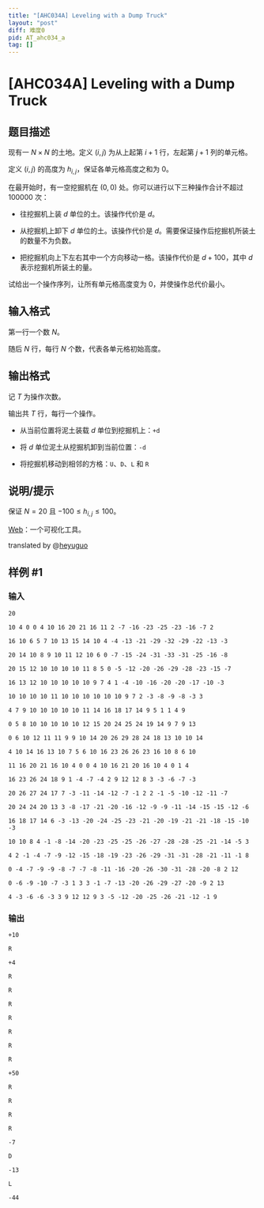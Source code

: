 ```yaml
---
title: "[AHC034A] Leveling with a Dump Truck"
layout: "post"
diff: 难度0
pid: AT_ahc034_a
tag: []
---
```


# [AHC034A] Leveling with a Dump Truck

## 题目描述

现有一 $N \times N$ 的土地。定义 $(i,j)$ 为从上起第 $i+1$ 行，左起第 $j+1$ 列的单元格。

定义 $(i,j)$ 的高度为 $h_{i,j}$，保证各单元格高度之和为 $0$。

在最开始时，有一空挖掘机在 $(0,0)$ 处。你可以进行以下三种操作合计不超过 $100000$ 次：

- 往挖掘机上装 $d$ 单位的土。该操作代价是 $d$。

- 从挖掘机上卸下 $d$ 单位的土。该操作代价是 $d$。需要保证操作后挖掘机所装土的数量不为负数。

- 把挖掘机向上下左右其中一个方向移动一格。该操作代价是 $d+100$，其中 $d$ 表示挖掘机所装土的量。

试给出一个操作序列，让所有单元格高度变为 $0$，并使操作总代价最小。

## 输入格式

第一行一个数 $N$。

随后 $N$ 行，每行 $N$ 个数，代表各单元格初始高度。

## 输出格式

记 $T$ 为操作次数。

输出共 $T$ 行，每行一个操作。

+ 从当前位置将泥土装载 $d$ 单位到挖掘机上：`+d`

+ 将 $d$ 单位泥土从挖掘机卸到当前位置：`-d`

+ 将挖掘机移动到相邻的方格：`U`、`D`、`L` 和 `R`

## 说明/提示

保证 $N=20$ 且 $-100 \le h_{i,j} \le 100$。


[Web](https://img.atcoder.jp/ahc034/vImT4eac.html?lang=en)：一个可视化工具。

translated by @[heyuguo](/user/66964)

## 样例 #1

### 输入

```
20
10 4 0 0 4 10 16 20 21 16 11 2 -7 -16 -23 -25 -23 -16 -7 2
16 10 6 5 7 10 13 15 14 10 4 -4 -13 -21 -29 -32 -29 -22 -13 -3
20 14 10 8 9 10 11 12 10 6 0 -7 -15 -24 -31 -33 -31 -25 -16 -8
20 15 12 10 10 10 10 11 8 5 0 -5 -12 -20 -26 -29 -28 -23 -15 -7
16 13 12 10 10 10 10 10 9 7 4 1 -4 -10 -16 -20 -20 -17 -10 -3
10 10 10 10 11 10 10 10 10 10 10 9 7 2 -3 -8 -9 -8 -3 3
4 7 9 10 10 10 10 10 11 14 16 18 17 14 9 5 1 1 4 9
0 5 8 10 10 10 10 10 12 15 20 24 25 24 19 14 9 7 9 13
0 6 10 12 11 11 9 9 10 14 20 26 29 28 24 18 13 10 10 14
4 10 14 16 13 10 7 5 6 10 16 23 26 26 23 16 10 8 6 10
11 16 20 21 16 10 4 0 0 4 10 16 21 20 16 10 4 0 1 4
16 23 26 24 18 9 1 -4 -7 -4 2 9 12 12 8 3 -3 -6 -7 -3
20 26 27 24 17 7 -3 -11 -14 -12 -7 -1 2 2 -1 -5 -10 -12 -11 -7
20 24 24 20 13 3 -8 -17 -21 -20 -16 -12 -9 -9 -11 -14 -15 -15 -12 -6
16 18 17 14 6 -3 -13 -20 -24 -25 -23 -21 -20 -19 -21 -21 -18 -15 -10 -3
10 10 8 4 -1 -8 -14 -20 -23 -25 -25 -26 -27 -28 -28 -25 -21 -14 -5 3
4 2 -1 -4 -7 -9 -12 -15 -18 -19 -23 -26 -29 -31 -31 -28 -21 -11 -1 8
0 -4 -7 -9 -9 -8 -7 -7 -8 -11 -16 -20 -26 -30 -31 -28 -20 -8 2 12
0 -6 -9 -10 -7 -3 1 3 3 -1 -7 -13 -20 -26 -29 -27 -20 -9 2 13
4 -3 -6 -6 -3 3 9 12 12 9 3 -5 -12 -20 -25 -26 -21 -12 -1 9
```

### 输出

```
+10
R
+4
R
R
R
R
R
R
R
+50
R
R
R
R
-7
D
-13
L
-44
```

